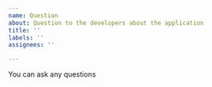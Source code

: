 ```yaml
---
name: Question
about: Question to the developers about the application
title: ''
labels: ''
assignees: ''

---
```


You can ask any questions
